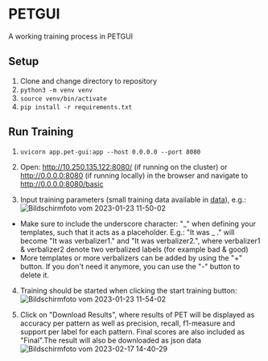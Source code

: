 # PETGUI
A working training process in PETGUI
## Setup
1. Clone and change directory to repository
2. `python3 -m venv venv`
3. `source venv/bin/activate`
4. `pip install -r requirements.txt`
## Run Training
1. `uvicorn app.pet-gui:app --host 0.0.0.0 --port 8080`
2. Open: http://10.250.135.122:8080/ (if running on the cluster) or http://0.0.0.0:8080 (if running locally) in the browser and navigate to http://0.0.0.0:8080/basic

3. Input training parameters (small training data available in [data](/data/yelp_review_polarity_csv.tar.gz)), e.g.: ![Bildschirmfoto vom 2023-01-23 11-50-02](https://user-images.githubusercontent.com/47433679/214032245-2f29ddd4-2bb5-4238-82eb-e311fd44e2a3.png)

* Make sure to include the underscore character: "\_" when defining your templates, such that it acts as a placeholder.
E.g.: "It was \_ ." will become "It was verbalizer1." and "It was verbalizer2.", where verbalizer1 & verbalizer2 denote two verbalized labels (for example bad & good)
* More templates or more verbalizers can be added by using the "+" button. If you don't need it anymore, you can use the "-" button to delete it.  

4. Training should be started when clicking the start training button: ![Bildschirmfoto vom 2023-01-23 11-54-02](https://user-images.githubusercontent.com/63499872/221702542-e4ed6f19-e00b-4c50-81b9-40a2ce31929e.jpeg)

5. Click on "Download Results", where results of PET will be displayed as accuracy per pattern as well as precision, recall, f1-measure and support per label for each pattern. Final scores are also included as "Final".The result will also be downloaded as json data![Bildschirmfoto vom 2023-02-17 14-40-29](https://user-images.githubusercontent.com/47433679/219675805-3cf2a33c-6dc5-446e-83f5-3d227ee3735f.png)
